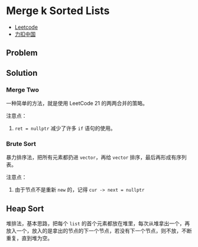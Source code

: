 # Merge k Sorted Lists

- [Leetcode](https://leetcode.com/problems/merge-k-sorted-lists)
- [力扣中国](https://leetcode.cn/problems/merge-k-sorted-lists)

## Problem

[](desc.md ':include')

## Solution

[](solution.h ':include :type=code cpp')

### Merge Two

一种简单的方法，就是使用 LeetCode 21 的两两合并的策略。

[](merge-two.cpp ':include :type=code cpp')

注意点：

1. `ret = nullptr` 减少了许多 `if` 语句的使用。

### Brute Sort

暴力排序法，把所有元素都扔进 `vector`，再给 `vector` 排序，最后再形成有序列表。

[](sort.cpp ':include :type=code cpp')

注意点：

1. 由于节点不是重新 `new` 的，记得 `cur -> next = nullptr`

## Heap Sort

堆排法，基本思路，把每个 `list` 的首个元素都放在堆里，每次从堆拿出一个，再放入一个，放入的是拿出的节点的下一个节点，若没有下一个节点，则不放，不断重复，直到堆为空。

[](heap-sort.cpp ':include :type=code cpp')
